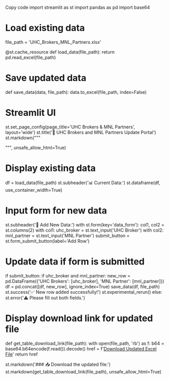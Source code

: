 
Copy code
import streamlit as st
import pandas as pd
import base64

# Load existing data
file_path = 'UHC_Brokers_MNL_Partners.xlsx'

@st.cache_resource
def load_data(file_path):
    return pd.read_excel(file_path)

# Save updated data
def save_data(data, file_path):
    data.to_excel(file_path, index=False)

# Streamlit UI
st.set_page_config(page_title='UHC Brokers & MNL Partners', layout='wide')
st.title('🔄 UHC Brokers and MNL Partners Update Portal')
st.markdown("""
<style>
    .main {
        background-color: #F5F5F5;
    }
    .stButton>button {
        background-color: #4CAF50;
        color: white;
        border-radius: 12px;
        padding: 10px;
        font-size: 16px;
        margin: 10px 0px;
    }
    .stTextInput>div>input {
        padding: 10px;
        border: 2px solid #ddd;
        border-radius: 8px;
    }
</style>
""", unsafe_allow_html=True)

# Display existing data
df = load_data(file_path)
st.subheader('📊 Current Data:')
st.dataframe(df, use_container_width=True)

# Input form for new data
st.subheader('📝 Add New Data:')
with st.form(key='data_form'):
    col1, col2 = st.columns(2)
    with col1:
        uhc_broker = st.text_input('UHC Broker')
    with col2:
        mnl_partner = st.text_input('MNL Partner')
    submit_button = st.form_submit_button(label='Add Row')

# Update data if form is submitted
if submit_button:
    if uhc_broker and mnl_partner:
        new_row = pd.DataFrame({'UHC Brokers': [uhc_broker], 'MNL Partner': [mnl_partner]})
        df = pd.concat([df, new_row], ignore_index=True)
        save_data(df, file_path)
        st.success('✅ New row added successfully!')
        st.experimental_rerun()
    else:
        st.error('⚠️ Please fill out both fields.')

# Display download link for updated file
def get_table_download_link(file_path):
    with open(file_path, 'rb') as f:
        b64 = base64.b64encode(f.read()).decode()
    href = f'<a href="data:application/octet-stream;base64,{b64}" download="UHC_Brokers_MNL_Partners.xlsx">Download Updated Excel File</a>'
    return href

st.markdown('### 📥 Download the updated file:')
st.markdown(get_table_download_link(file_path), unsafe_allow_html=True)

